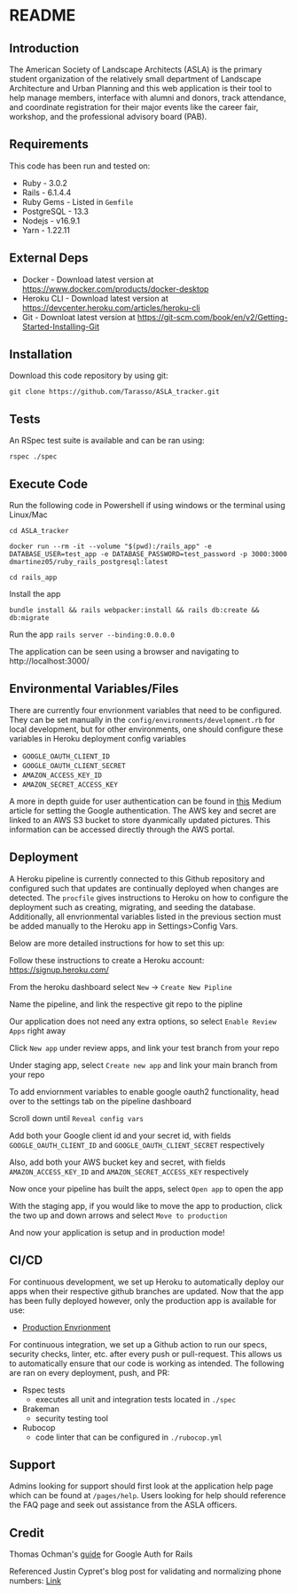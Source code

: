 # README

## Introduction ##

The American Society of Landscape Architects (ASLA) is the primary student organization of the relatively small department of Landscape Architecture and Urban Planning and this web application is their tool to help manage members, interface with alumni and donors, track attendance, and coordinate registration for their major events like the career fair, workshop, and the professional advisory board (PAB).

## Requirements ##

This code has been run and tested on:

* Ruby - 3.0.2
* Rails - 6.1.4.4
* Ruby Gems - Listed in `Gemfile`
* PostgreSQL - 13.3 
* Nodejs - v16.9.1
* Yarn - 1.22.11


## External Deps  ##

* Docker - Download latest version at https://www.docker.com/products/docker-desktop
* Heroku CLI - Download latest version at https://devcenter.heroku.com/articles/heroku-cli
* Git - Downloat latest version at https://git-scm.com/book/en/v2/Getting-Started-Installing-Git

## Installation ##

Download this code repository by using git:

 `git clone https://github.com/Tarasso/ASLA_tracker.git`


## Tests ##

An RSpec test suite is available and can be ran using:

  `rspec ./spec`

## Execute Code ##

Run the following code in Powershell if using windows or the terminal using Linux/Mac

  `cd ASLA_tracker`

  `docker run --rm -it --volume "$(pwd):/rails_app" -e DATABASE_USER=test_app -e DATABASE_PASSWORD=test_password -p 3000:3000 dmartinez05/ruby_rails_postgresql:latest`

  `cd rails_app`

Install the app

  `bundle install && rails webpacker:install && rails db:create && db:migrate`

Run the app
  `rails server --binding:0.0.0.0`

The application can be seen using a browser and navigating to http://localhost:3000/

## Environmental Variables/Files ##

There are currently four envrionment variables that need to be configured. They can be set manually in the `config/environments/development.rb` for local development, but for other environments, one should configure these variables in Heroku deployment config variables

* `GOOGLE_OAUTH_CLIENT_ID`
* `GOOGLE_OAUTH_CLIENT_SECRET`
* `AMAZON_ACCESS_KEY_ID`
* `AMAZON_SECRET_ACCESS_KEY`

A more in depth guide for user authentication can be found in [this](https://medium.com/craft-academy/encrypted-credentials-in-ruby-on-rails-9db1f36d8570) Medium article for setting the Google authentication. The AWS key and secret are linked to an AWS S3 bucket to store dyanmically updated pictures. This information can be accessed directly through the AWS portal.

## Deployment ##

A Heroku pipeline is currently connected to this Github repository and configured such that updates are continually deployed when changes are detected. The `procfile` gives instructions to Heroku on how to configure the deployment such as creating, migrating, and seeding the database. Additionally, all envrionmental variables listed in the previous section must be added manually to the Heroku app in Settings>Config Vars.

Below are more detailed instructions for how to set this up:

Follow these instructions to create a Heroku account: https://signup.heroku.com/

From the heroku dashboard select `New` -> `Create New Pipline`
 
Name the pipeline, and link the respective git repo to the pipline
 
Our application does not need any extra options, so select `Enable Review Apps` right away
 
Click `New app` under review apps, and link your test branch from your repo
 
Under staging app, select `Create new app` and link your main branch from your repo

To add enviornment variables to enable google oauth2 functionality, head over to the settings tab on the pipeline dashboard
 
Scroll down until `Reveal config vars`
 
Add both your Google client id and your secret id, with fields `GOOGLE_OAUTH_CLIENT_ID` and `GOOGLE_OAUTH_CLIENT_SECRET` respectively

Also, add both your AWS bucket key and secret, with fields `AMAZON_ACCESS_KEY_ID` and `AMAZON_SECRET_ACCESS_KEY` respectively
 
Now once your pipeline has built the apps, select `Open app` to open the app
 
With the staging app, if you would like to move the app to production, click the two up and down arrows and select `Move to production`
 
And now your application is setup and in production mode!


## CI/CD ##

For continuous development, we set up Heroku to automatically deploy our apps when their respective github branches are updated. Now that the app has been fully deployed however, only the production app is available for use:
* [Production Envrionment](https://tamu-asla.herokuapp.com/)

For continuous integration, we set up a Github action to run our specs, security checks, linter, etc. after every push or pull-request. This allows us to automatically ensure that our code is working as intended. The following are ran on every deployment, push, and PR:
* Rspec tests
  * executes all unit and integration tests located in `./spec`
* Brakeman
  * security testing tool 
* Rubocop
  * code linter that can be configured in `./rubocop.yml`

## Support ##

Admins looking for support should first look at the application help page which can be found at `/pages/help`.
Users looking for help should reference the FAQ page and seek out assistance from the ASLA officers.

## Credit ##

Thomas Ochman's [guide](https://medium.com/craft-academy/encrypted-credentials-in-ruby-on-rails-9db1f36d8570) for Google Auth for Rails

Referenced Justin Cypret's blog post for validating and normalizing phone numbers: [Link](https://justincypret.com/blog/validating-normalizing-and-formatting-phone-numbers-in-rails)


